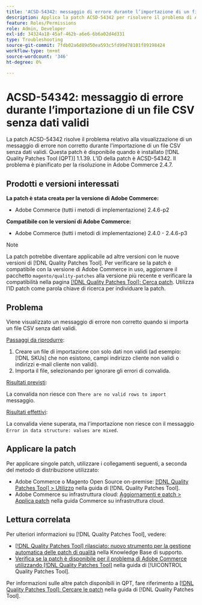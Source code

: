 ```yaml
---
title: 'ACSD-54342: messaggio di errore durante l’importazione di un file CSV senza dati validi'
description: Applica la patch ACSD-54342 per risolvere il problema di Adobe Commerce, in cui si verifica un messaggio di errore non corretto durante l’importazione di un file CSV senza dati validi.
feature: Roles/Permissions
role: Admin, Developer
exl-id: 34324a18-45af-462b-a6e6-6b6a02d4d331
type: Troubleshooting
source-git-commit: 7fdb02a6d89d50ea593c5fd99d78101f89198424
workflow-type: tm+mt
source-wordcount: '346'
ht-degree: 0%

---
```


# ACSD-54342: messaggio di errore durante l’importazione di un file CSV senza dati validi

La patch ACSD-54342 risolve il problema relativo alla visualizzazione di un messaggio di errore non corretto durante l&#39;importazione di un file CSV senza dati validi. Questa patch è disponibile quando è installato [!DNL Quality Patches Tool (QPT)] 1.1.39. L’ID della patch è ACSD-54342. Il problema è pianificato per la risoluzione in Adobe Commerce 2.4.7.

## Prodotti e versioni interessati

**La patch è stata creata per la versione di Adobe Commerce:**

* Adobe Commerce (tutti i metodi di implementazione) 2.4.6-p2

**Compatibile con le versioni di Adobe Commerce:**

* Adobe Commerce (tutti i metodi di implementazione) 2.4.0 - 2.4.6-p3

>[!NOTE]
>
>La patch potrebbe diventare applicabile ad altre versioni con le nuove versioni di [!DNL Quality Patches Tool]. Per verificare se la patch è compatibile con la versione di Adobe Commerce in uso, aggiornare il pacchetto `magento/quality-patches` alla versione più recente e verificare la compatibilità nella pagina [[!DNL Quality Patches Tool]: Cerca patch](https://experienceleague.adobe.com/tools/commerce-quality-patches/index.html?lang=it). Utilizza l’ID patch come parola chiave di ricerca per individuare la patch.

## Problema

Viene visualizzato un messaggio di errore non corretto quando si importa un file CSV senza dati validi.

<u>Passaggi da riprodurre</u>:

1. Creare un file di importazione con solo dati non validi (ad esempio: [!DNL SKUs] che non esistono, campi indirizzo cliente non validi o indirizzi e-mail cliente non validi).
1. Importa il file, selezionando per ignorare gli errori di convalida.

<u>Risultati previsti</u>:

La convalida non riesce con `There are no valid rows to import` messaggio.

<u>Risultati effettivi</u>:

La convalida viene superata, ma l&#39;importazione non riesce con il messaggio `Error in data structure: values are mixed`.

## Applicare la patch

Per applicare singole patch, utilizzare i collegamenti seguenti, a seconda del metodo di distribuzione utilizzato:

* Adobe Commerce o Magento Open Source on-premise: [[!DNL Quality Patches Tool] > Utilizzo](/help/tools/quality-patches-tool/usage.md) nella guida di [!DNL Quality Patches Tool].
* Adobe Commerce su infrastruttura cloud: [Aggiornamenti e patch > Applica patch](https://experienceleague.adobe.com/docs/commerce-cloud-service/user-guide/develop/upgrade/apply-patches.html?lang=it) nella guida Commerce su infrastruttura cloud.

## Lettura correlata

Per ulteriori informazioni su [!DNL Quality Patches Tool], vedere:

* [[!DNL Quality Patches Tool] rilasciato: nuovo strumento per la gestione automatica delle patch di qualità](https://experienceleague.adobe.com/it/docs/commerce-operations/tools/quality-patches-tool/quality-patches-tool-to-self-serve-quality-patches) nella Knowledge Base di supporto.
* [Verifica se la patch è disponibile per il problema di Adobe Commerce utilizzando  [!DNL Quality Patches Tool]](/help/tools/quality-patches-tool/patches-available-in-qpt/check-patch-for-magento-issue-with-magento-quality-patches.md) nella guida di [!UICONTROL Quality Patches Tool].


Per informazioni sulle altre patch disponibili in QPT, fare riferimento a [[!DNL Quality Patches Tool]: Cercare le patch](https://experienceleague.adobe.com/tools/commerce-quality-patches/index.html?lang=it) nella guida di [!DNL Quality Patches Tool].
